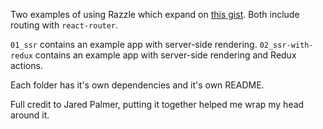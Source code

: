 Two examples of using Razzle which expand on [this gist](https://gist.github.com/jaredpalmer/a73bc00cac8926ff0ad5281879b1eb90). Both include routing with `react-router`.

`01_ssr` contains an example app with server-side rendering.
`02_ssr-with-redux` contains an example app with server-side rendering and Redux actions.

Each folder has it's own dependencies and it's own README.

Full credit to Jared Palmer, putting it together helped me wrap my head around it.